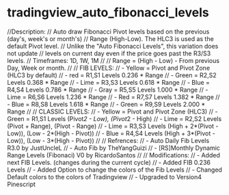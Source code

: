 # tradingview_auto_fibonacci_levels
//Description:
//   Auto draw Fibonacci Pivot levels based on the previous (day's, week's or month's)
//   Range (High-Low). The HLC3 is used as the default Pivot level.
//   Unlike the "Auto Fibonacci Levels", this variation does not update 
//   levels on current day even if the price goes past the R3/S3 levels.
//   Timeframes: 1D, 1W, 1M
//
//   Range = (High - Low) - From previous Day, Week or month.
//
//   FIB LEVELS:
//   - Yellow  = Pivot and Pivot Zone (HLC3 by default)
//   - red     = R1,S1 Levels 0.236 * Range
//   - Green   = R2,S2 Levels 0.368 * Range
//   - Lime    = R3,S3 Levels 0.618 * Range
//   - Blue    = R4,S4 Levels 0.786 * Range
//   - Gray    = R5,S5 Levels 1.000 * Range
//   - Lime    = R6,S6 Levels 1.236 * Range
//   - Red     = R7,S7 Levels 1.382 * Range
//   - Blue    = R8,S8 Levels 1.618 * Range
//   - Green   = R9,S9 Levels 2.000 * Range
//
//   CLASSIC LEVELS:
//   - Yellow  = Pivot and Pivot Zone (HLC3)
//   - Green   = R1,S1 Levels (Pivot*2 - Low), (Pivot*2 - High)
//   - Lime    = R2,S2 Levels (Pivot + Range), (Pivot - Range)
//   - Lime    = R3,S3 Levels (High + 2*(Pivot - Low)), (Low - 2*(High - Pivot))
//   - Blue    = R4,S4 Levels (High + 3*(Pivot - Low)), (Low - 3*(High - Pivot))
//
// Refrences:
//   - Auto Daily Fib Levels R3.0 by JustUncleL
//   - Auto Fib by TheYangGuizi
//   - [RS]Monthly Dynamic Range Levels (Fibonaci) V0 by RicardoSantos
//
// Modifications:
//   - Added next FIB Levels. (changes during the current cycle)
//   - Added FIB 0.236 Levels
//   - Added Option to change the colors of the Fib Levels
//   - Changed Default colors to the colors of Tradingview
//   - Upgraded to Version4 Pinescript
